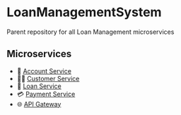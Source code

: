 # LoanManagementSystem
Parent repository for all Loan Management microservices

## Microservices

- 🔐 [Account Service](https://github.com/fandiario/LoanManagementAccountService)
- 🧑‍💼 [Customer Service](https://github.com/fandiario/LoanManagementCustomerService)
- 💸 [Loan Service](https://github.com/fandiario/LoanManagementLoanService)
- 💳 [Payment Service](https://github.com/fandiario/LoanManagementPaymentService)
- 🌐 [API Gateway](https://github.com/fandiario/LoadManagementGatewayService)
